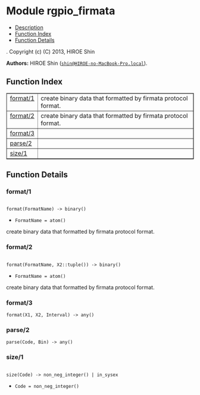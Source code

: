 

# Module rgpio_firmata #
* [Description](#description)
* [Function Index](#index)
* [Function Details](#functions)


.
Copyright (c) (C) 2013, HIROE Shin

__Authors:__ HIROE Shin ([`shin@HIROE-no-MacBook-Pro.local`](mailto:shin@HIROE-no-MacBook-Pro.local)).
<a name="index"></a>

## Function Index ##


<table width="100%" border="1" cellspacing="0" cellpadding="2" summary="function index"><tr><td valign="top"><a href="#format-1">format/1</a></td><td>create binary data that formatted by firmata protocol format.</td></tr><tr><td valign="top"><a href="#format-2">format/2</a></td><td>create binary data that formatted by firmata protocol format.</td></tr><tr><td valign="top"><a href="#format-3">format/3</a></td><td></td></tr><tr><td valign="top"><a href="#parse-2">parse/2</a></td><td></td></tr><tr><td valign="top"><a href="#size-1">size/1</a></td><td></td></tr></table>


<a name="functions"></a>

## Function Details ##

<a name="format-1"></a>

### format/1 ###


<pre><code>
format(FormatName) -&gt; binary()
</code></pre>

<ul class="definitions"><li><code>FormatName = atom()</code></li></ul>

create binary data that formatted by firmata protocol format.
<a name="format-2"></a>

### format/2 ###


<pre><code>
format(FormatName, X2::tuple()) -&gt; binary()
</code></pre>

<ul class="definitions"><li><code>FormatName = atom()</code></li></ul>

create binary data that formatted by firmata protocol format.
<a name="format-3"></a>

### format/3 ###

`format(X1, X2, Interval) -> any()`


<a name="parse-2"></a>

### parse/2 ###

`parse(Code, Bin) -> any()`


<a name="size-1"></a>

### size/1 ###


<pre><code>
size(Code) -&gt; non_neg_integer() | in_sysex
</code></pre>

<ul class="definitions"><li><code>Code = non_neg_integer()</code></li></ul>



